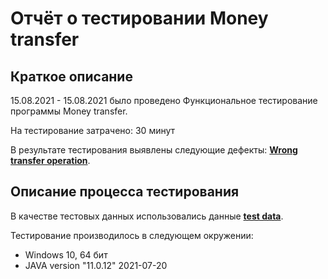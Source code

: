 # Отчёт о тестировании Money transfer

## Краткое описание

15.08.2021 - 15.08.2021 было проведено Функциональное тестирование программы Money transfer.

На тестирование затрачено: 30 минут

В результате тестирования выявлены следующие дефекты:
**[Wrong transfer operation](https://github.com/Manchester85/Money/issues/1)**.


## Описание процесса тестирования

В качестве тестовых данных использовались данные **[test data](https://github.com/netology-code/javaqa-homeworks/tree/master/programming)**.

Тестирование производилось в следующем окружении:
* Windows 10, 64 бит
* JAVA version "11.0.12" 2021-07-20
